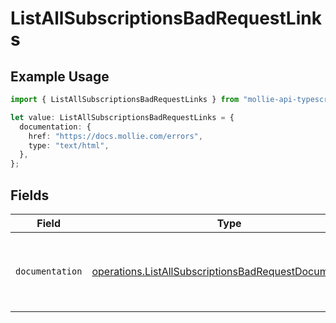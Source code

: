 # ListAllSubscriptionsBadRequestLinks

## Example Usage

```typescript
import { ListAllSubscriptionsBadRequestLinks } from "mollie-api-typescript/models/operations";

let value: ListAllSubscriptionsBadRequestLinks = {
  documentation: {
    href: "https://docs.mollie.com/errors",
    type: "text/html",
  },
};
```

## Fields

| Field                                                                                                                            | Type                                                                                                                             | Required                                                                                                                         | Description                                                                                                                      |
| -------------------------------------------------------------------------------------------------------------------------------- | -------------------------------------------------------------------------------------------------------------------------------- | -------------------------------------------------------------------------------------------------------------------------------- | -------------------------------------------------------------------------------------------------------------------------------- |
| `documentation`                                                                                                                  | [operations.ListAllSubscriptionsBadRequestDocumentation](../../models/operations/listallsubscriptionsbadrequestdocumentation.md) | :heavy_check_mark:                                                                                                               | The URL to the generic Mollie API error handling guide.                                                                          |